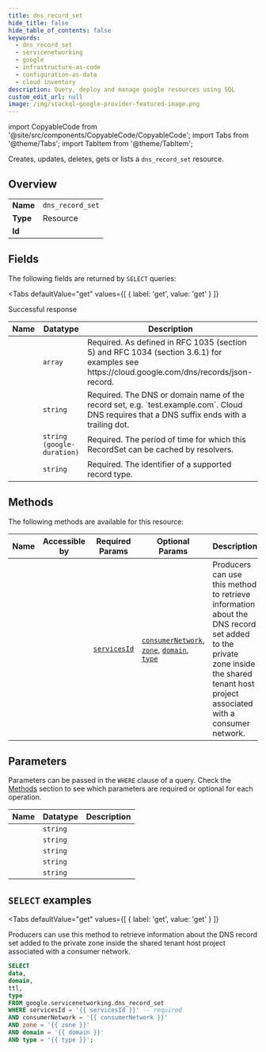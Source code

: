 ```yaml
--- 
title: dns_record_set
hide_title: false
hide_table_of_contents: false
keywords:
  - dns_record_set
  - servicenetworking
  - google
  - infrastructure-as-code
  - configuration-as-data
  - cloud inventory
description: Query, deploy and manage google resources using SQL
custom_edit_url: null
image: /img/stackql-google-provider-featured-image.png
---
```


import CopyableCode from '@site/src/components/CopyableCode/CopyableCode';
import Tabs from '@theme/Tabs';
import TabItem from '@theme/TabItem';

Creates, updates, deletes, gets or lists a <code>dns_record_set</code> resource.

## Overview
<table><tbody>
<tr><td><b>Name</b></td><td><code>dns_record_set</code></td></tr>
<tr><td><b>Type</b></td><td>Resource</td></tr>
<tr><td><b>Id</b></td><td><CopyableCode code="google.servicenetworking.dns_record_set" /></td></tr>
</tbody></table>

## Fields

The following fields are returned by `SELECT` queries:

<Tabs
    defaultValue="get"
    values={[
        { label: 'get', value: 'get' }
    ]}
>
<TabItem value="get">

Successful response

<table>
<thead>
    <tr>
    <th>Name</th>
    <th>Datatype</th>
    <th>Description</th>
    </tr>
</thead>
<tbody>
<tr>
    <td><CopyableCode code="data" /></td>
    <td><code>array</code></td>
    <td>Required. As defined in RFC 1035 (section 5) and RFC 1034 (section 3.6.1) for examples see https://cloud.google.com/dns/records/json-record.</td>
</tr>
<tr>
    <td><CopyableCode code="domain" /></td>
    <td><code>string</code></td>
    <td>Required. The DNS or domain name of the record set, e.g. `test.example.com`. Cloud DNS requires that a DNS suffix ends with a trailing dot.</td>
</tr>
<tr>
    <td><CopyableCode code="ttl" /></td>
    <td><code>string (google-duration)</code></td>
    <td>Required. The period of time for which this RecordSet can be cached by resolvers.</td>
</tr>
<tr>
    <td><CopyableCode code="type" /></td>
    <td><code>string</code></td>
    <td>Required. The identifier of a supported record type.</td>
</tr>
</tbody>
</table>
</TabItem>
</Tabs>

## Methods

The following methods are available for this resource:

<table>
<thead>
    <tr>
    <th>Name</th>
    <th>Accessible by</th>
    <th>Required Params</th>
    <th>Optional Params</th>
    <th>Description</th>
    </tr>
</thead>
<tbody>
<tr>
    <td><a href="#get"><CopyableCode code="get" /></a></td>
    <td><CopyableCode code="select" /></td>
    <td><a href="#parameter-servicesId"><code>servicesId</code></a></td>
    <td><a href="#parameter-consumerNetwork"><code>consumerNetwork</code></a>, <a href="#parameter-zone"><code>zone</code></a>, <a href="#parameter-domain"><code>domain</code></a>, <a href="#parameter-type"><code>type</code></a></td>
    <td>Producers can use this method to retrieve information about the DNS record set added to the private zone inside the shared tenant host project associated with a consumer network.</td>
</tr>
</tbody>
</table>

## Parameters

Parameters can be passed in the `WHERE` clause of a query. Check the [Methods](#methods) section to see which parameters are required or optional for each operation.

<table>
<thead>
    <tr>
    <th>Name</th>
    <th>Datatype</th>
    <th>Description</th>
    </tr>
</thead>
<tbody>
<tr id="parameter-servicesId">
    <td><CopyableCode code="servicesId" /></td>
    <td><code>string</code></td>
    <td></td>
</tr>
<tr id="parameter-consumerNetwork">
    <td><CopyableCode code="consumerNetwork" /></td>
    <td><code>string</code></td>
    <td></td>
</tr>
<tr id="parameter-domain">
    <td><CopyableCode code="domain" /></td>
    <td><code>string</code></td>
    <td></td>
</tr>
<tr id="parameter-type">
    <td><CopyableCode code="type" /></td>
    <td><code>string</code></td>
    <td></td>
</tr>
<tr id="parameter-zone">
    <td><CopyableCode code="zone" /></td>
    <td><code>string</code></td>
    <td></td>
</tr>
</tbody>
</table>

## `SELECT` examples

<Tabs
    defaultValue="get"
    values={[
        { label: 'get', value: 'get' }
    ]}
>
<TabItem value="get">

Producers can use this method to retrieve information about the DNS record set added to the private zone inside the shared tenant host project associated with a consumer network.

```sql
SELECT
data,
domain,
ttl,
type
FROM google.servicenetworking.dns_record_set
WHERE servicesId = '{{ servicesId }}' -- required
AND consumerNetwork = '{{ consumerNetwork }}'
AND zone = '{{ zone }}'
AND domain = '{{ domain }}'
AND type = '{{ type }}';
```
</TabItem>
</Tabs>
